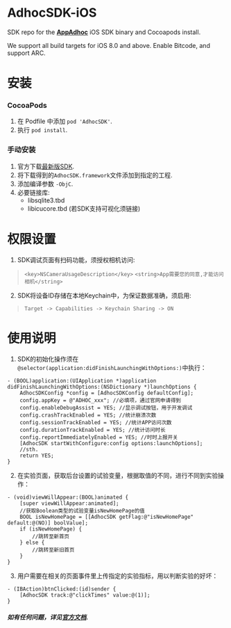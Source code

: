 # AdhocSDK-iOS
SDK repo for the [**AppAdhoc**](https://www.appadhoc.com) iOS SDK binary and Cocoapods install. 

We support all build targets for iOS 8.0 and above. Enable Bitcode, and support ARC.


# 安装
### CocoaPods
1. 在 Podfile 中添加 `pod 'AdhocSDK'`.
2. 执行 `pod install`.

### 手动安装
1. 官方下载[最新版SDK](http://doc.appadhoc.com/sdk/iosSDK.html).
2. 将下载得到的`AdhocSDK.framework`文件添加到指定的工程.
3. 添加编译参数 `-ObjC`.
4. 必要链接库:
   - libsqlite3.tbd
   - libicucore.tbd (若SDK支持可视化须链接)


# 权限设置
1. SDK调试页面有扫码功能，须授权相机访问:
> `<key>NSCameraUsageDescription</key>`
> `<string>App需要您的同意,才能访问相机</string>`

2. SDK将设备ID存储在本地Keychain中，为保证数据准确，须启用:
> `Target -> Capabilities -> Keychain Sharing -> ON`


# 使用说明
1. SDK的初始化操作须在 `@selector(application:didFinishLaunchingWithOptions:)`中执行：
>
```
- (BOOL)application:(UIApplication *)application didFinishLaunchingWithOptions:(NSDictionary *)launchOptions {
    AdhocSDKConfig *config = [AdhocSDKConfig defaultConfig];
    config.appKey = @"ADHOC_xxx"; //必填项，通过官网申请得到
    config.enableDebugAssist = YES; //显示调试按钮，用于开发调试
    config.crashTrackEnabled = YES; //统计崩溃次数
    config.sessionTrackEnabled = YES; //统计APP访问次数
    config.durationTrackEnabled = YES; //统计访问时长
    config.reportImmediatelyEnabled = YES; //时时上报开关
    [AdhocSDK startWithConfigure:config options:launchOptions];
    //sth.
    return YES;
}
```

2. 在实验页面，获取后台设置的试验变量，根据取值的不同，进行不同到实验操作：
>
```
- (void)viewWillAppear:(BOOL)animated {
    [super viewWillAppear:animated];
    //获取Boolean类型的试验变量isNewHomePage的值
    BOOL isNewHomePage = [[AdhocSDK getFlag:@"isNewHomePage" default:@(NO)] boolValue];
    if (isNewHomePage) {
        //跳转至新首页
    } else {
        //跳转至新旧首页
    }
}
```

3. 用户需要在相关的页面事件里上传指定的实验指标，用以判断实验的好坏：
>
```
- (IBAction)btnClicked:(id)sender {
    [AdhocSDK track:@"clickTimes" value:@(1)];
}
```

##### 如有任何问题，详见[官方文档](http://doc.appadhoc.com/sdk/iosSDK.html).


